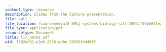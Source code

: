 ```yaml
---
content_type: resource
description: Slides from the lecture presentation.
file: null
file_location: /coursemedia/8-591j-systems-biology-fall-2004/f502e831e2e62570edbe78338f4dd8ff_l17_notes.pdf
file_type: application/pdf
resourcetype: Document
title: l17_notes.pdf
uid: f502e831-e2e6-2570-edbe-78338f4dd8ff
---
```

